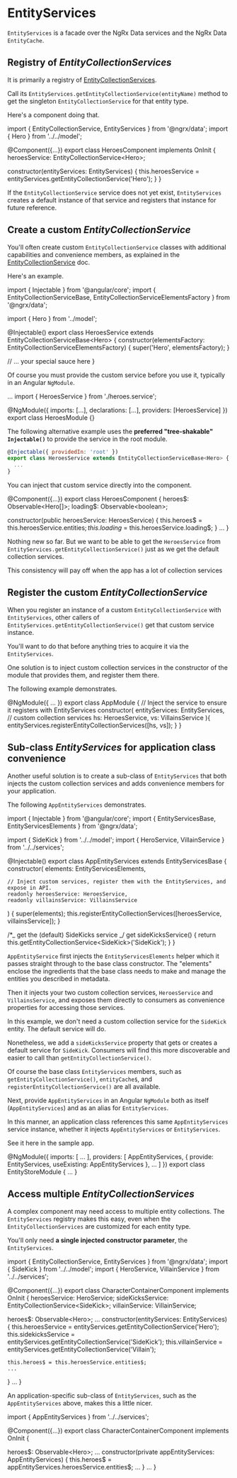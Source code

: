 # EntityServices

`EntityServices` is a facade over the NgRx Data services and the NgRx Data `EntityCache`.

## Registry of _EntityCollectionServices_

It is primarily a registry of [EntityCollectionServices](guide/data/entity-collection-service).

Call its `EntityServices.getEntityCollectionService(entityName)` method to get the singleton
`EntityCollectionService` for that entity type.

Here's a component doing that.

<code-example header="heroes-component.ts">
import { EntityCollectionService, EntityServices } from '@ngrx/data';
import { Hero } from '../../model';

@Component({...})
export class HeroesComponent implements OnInit {
heroesService: EntityCollectionService&lt;Hero&gt;;

constructor(entityServices: EntityServices) {
this.heroesService = entityServices.getEntityCollectionService('Hero');
}
}
</code-example>

If the `EntityCollectionService` service does not yet exist,
`EntityServices` creates a default instance of that service and registers
that instance for future reference.

## Create a custom _EntityCollectionService_

You'll often create custom `EntityCollectionService` classes with additional capabilities and convenience members,
as explained in the [EntityCollectionService](guide/data/entity-collection-service) doc.

Here's an example.

<code-example header="heroes.service.ts">
import { Injectable } from '@angular/core';
import { EntityCollectionServiceBase, EntityCollectionServiceElementsFactory } from '@ngrx/data';

import { Hero } from '../model';

@Injectable()
export class HeroesService extends EntityCollectionServiceBase&lt;Hero&gt; {
constructor(elementsFactory: EntityCollectionServiceElementsFactory) {
super('Hero', elementsFactory);
}

// ... your special sauce here
}
</code-example>

Of course you must provide the custom service before you use it, typically in an Angular `NgModule`.

<code-example header="heroes.module.ts">
...
import { HeroesService } from './heroes.service';

@NgModule({
imports: [...],
declarations: [...],
providers: [HeroesService]
})
export class HeroesModule {}
</code-example>

The following alternative example uses the **preferred "tree-shakable" `Injectable()`**
to provide the service in the root module.

```javascript
@Injectable({ providedIn: 'root' })
export class HeroesService extends EntityCollectionServiceBase<Hero> {
  ...
}
```

You can inject that custom service directly into the component.

<code-example header="heroes.component.ts (v2)">
@Component({...})
export class HeroesComponent {
  heroes$: Observable&lt;Hero[]&gt;;
  loading$: Observable&lt;boolean&gt;;

constructor(public heroesService: HeroesService) {
this.heroes$ = this.heroesService.entities$;
this.loading$ = this.heroesService.loading$;
}
...
}
</code-example>

Nothing new so far.
But we want to be able to get the `HeroesService` from `EntityServices.getEntityCollectionService()`
just as we get the default collection services.

This consistency will pay off when the app has a lot of collection services

## Register the custom _EntityCollectionService_

When you register an instance of a custom `EntityCollectionService` with `EntityServices`, other callers of
`EntityServices.getEntityCollectionService()` get that custom service instance.

You'll want to do that before anything tries to acquire it via the `EntityServices`.

One solution is to inject custom collection services in the constructor of the module that provides them,
and register them there.

The following example demonstrates.

<code-example header="app.module.ts">
@NgModule({ ... })
export class AppModule {
  // Inject the service to ensure it registers with EntityServices
  constructor(
    entityServices: EntityServices,
    // custom collection services
    hs: HeroesService,
    vs: VillainsService
    ){
    entityServices.registerEntityCollectionServices([hs, vs]);
  }
}
</code-example>

## Sub-class _EntityServices_ for application class convenience

Another useful solution is to create a sub-class of `EntityServices`
that both injects the custom collection services
and adds convenience members for your application.

The following `AppEntityServices` demonstrates.

<code-example header="app-entity-services.ts">
import { Injectable } from '@angular/core';
import { EntityServicesBase, EntityServicesElements } from '@ngrx/data';

import { SideKick } from '../../model';
import { HeroService, VillainService } from '../../services';

@Injectable()
export class AppEntityServices extends EntityServicesBase {
constructor(
elements: EntityServicesElements,

    // Inject custom services, register them with the EntityServices, and expose in API.
    readonly heroesService: HeroesService,
    readonly villainsService: VillainsService

) {
super(elements);
this.registerEntityCollectionServices([heroesService, villainsService]);
}

/\*_ get the (default) SideKicks service _/
get sideKicksService() {
return this.getEntityCollectionService&lt;SideKick&gt;('SideKick');
}
}
</code-example>

`AppEntityService` first injects the `EntityServicesElements` helper which it passes straight through to the base class constructor.
The "elements" enclose the ingredients that the base class needs to make and manage the entities you described in metadata.

Then it injects your two custom collection services, `HeroesService` and `VillainsService`,
and exposes them directly to consumers as convenience properties for accessing those services.

In this example, we don't need a custom collection service for the `SideKick` entity.
The default service will do.

Nonetheless, we add a `sideKicksService` property that gets or creates a default service for `SideKick`.
Consumers will find this more discoverable and easier to call than `getEntityCollectionService()`.

Of course the base class `EntityServices` members, such as `getEntityCollectionService()`, `entityCache$`,
and `registerEntityCollectionService()` are all available.

Next, provide `AppEntityServices` in an Angular `NgModule` both as itself (`AppEntityServices`)
and as an alias for `EntityServices`.

In this manner, an application class references this same `AppEntityServices` service instance,
whether it injects `AppEntityServices` or `EntityServices`.

See it here in the sample app.

<code-example header="store/entity/entity-module">
@NgModule({
  imports: [ ... ],
  providers: [
    AppEntityServices,
    { provide: EntityServices, useExisting: AppEntityServices },
    ...
  ]
})
export class EntityStoreModule { ... }
</code-example>

## Access multiple _EntityCollectionServices_

A complex component may need access to multiple entity collections.
The `EntityServices` registry makes this easy,
even when the `EntityCollectionServices` are customized for each entity type.

You'll only need **a single injected constructor parameter**, the `EntityServices`.

<code-example header="character-container.component.ts">
import { EntityCollectionService, EntityServices } from '@ngrx/data';
import { SideKick } from '../../model';
import { HeroService, VillainService } from '../../services';

@Component({...})
export class CharacterContainerComponent implements OnInit {
heroesService: HeroService;
sideKicksService: EntityCollectionService&lt;SideKick&gt;;
villainService: VillainService;

heroes\$: Observable&lt;Hero&gt;;
...
constructor(entityServices: EntityServices) {
this.heroesService = entityServices.getEntityCollectionService('Hero');
this.sidekicksService = entityServices.getEntityCollectionService('SideKick');
this.villainService = entityServices.getEntityCollectionService('Villain');

    this.heroes$ = this.heroesService.entities$;
    ...

}
...
}
</code-example>

An application-specific sub-class of `EntityServices`, such as the `AppEntityServices` above,
makes this a little nicer.

<code-example header="character-container.component.ts (with AppEntityServices)">
import { AppEntityServices } from '../../services';

@Component({...})
export class CharacterContainerComponent implements OnInit {

heroes$: Observable&lt;Hero&gt;;
  ...
  constructor(private appEntityServices: AppEntityServices) {
    this.heroes$ = appEntityServices.heroesService.entities\$;
...
}
...
}
</code-example>
